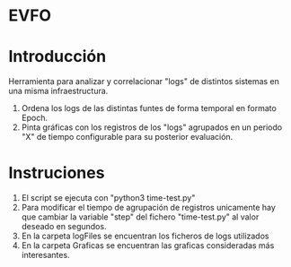 # EVFO
# Introducción
Herramienta para analizar y correlacionar "logs" de distintos sistemas en una misma infraestructura.

1. Ordena los logs de las distintas funtes de forma temporal en formato Epoch.
2. Pinta gráficas con los registros de los "logs" agrupados en un periodo "X" de tiempo configurable para su posterior evaluación.

# Instruciones
1. El script se ejecuta con "python3 time-test.py"
2. Para modificar el tiempo de agrupación de registros unicamente hay que cambiar la variable "step" del fichero "time-test.py" al valor deseado en segundos.
3. En la carpeta logFiles se encuentran los ficheros de logs utilizados
4. En la carpeta Graficas se encuentran las graficas consideradas más interesantes.